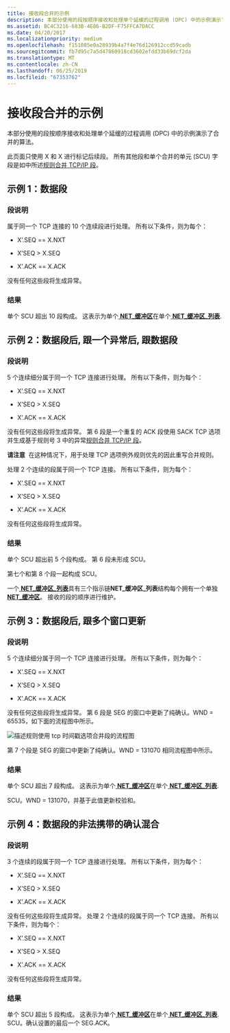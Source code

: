 ```yaml
---
title: 接收段合并的示例
description: 本部分使用的段按顺序接收和处理单个延缓的过程调用 (DPC) 中的示例演示了合并的算法。
ms.assetid: BC4C3216-683B-4E86-B2DF-F75FFCA7DACC
ms.date: 04/20/2017
ms.localizationpriority: medium
ms.openlocfilehash: f151085e0a28939b4a7f4e76d126912ccd59cadb
ms.sourcegitcommit: fb7d95c7a5d47860918cd3602efdd33b69dcf2da
ms.translationtype: MT
ms.contentlocale: zh-CN
ms.lasthandoff: 06/25/2019
ms.locfileid: "67353762"
---
```

# <a name="examples-of-receive-segment-coalescing"></a>接收段合并的示例


本部分使用的段按顺序接收和处理单个延缓的过程调用 (DPC) 中的示例演示了合并的算法。

此页面只使用 X 和 X 进行标记后续段。 所有其他段和单个合并的单元 (SCU) 字段是如中所述[规则合并 TCP/IP 段](rules-for-coalescing-tcp-ip-packets.md)。

## <a name="example-1-data-segments"></a>示例 1：数据段


### <a name="segment-description"></a>段说明

属于同一个 TCP 连接的 10 个连续段进行处理。 所有以下条件，则为每个：

-   X’.SEQ == X.NXT

-   X’SEQ &gt; X.SEQ

-   X’.ACK == X.ACK

没有任何这些段将生成异常。
### <a name="result"></a>结果

单个 SCU 超出 10 段构成。 这表示为单个[ **NET\_缓冲区**](https://docs.microsoft.com/windows-hardware/drivers/ddi/content/ndis/ns-ndis-_net_buffer)在单个[ **NET\_缓冲区\_列表**](https://docs.microsoft.com/windows-hardware/drivers/ddi/content/ndis/ns-ndis-_net_buffer_list).

## <a name="example-2-data-segments-followed-by-an-exception-followed-by-data-segments"></a>示例 2：数据段后, 跟一个异常后, 跟数据段


### <a name="segment-description"></a>段说明

5 个连续细分属于同一个 TCP 连接进行处理。 所有以下条件，则为每个：

-   X’.SEQ == X.NXT

-   X’SEQ &gt; X.SEQ

-   X’.ACK == X.ACK

没有任何这些段将生成异常。
第 6 段是一个重复的 ACK 段使用 SACK TCP 选项并生成基于规则号 3 中的异常[规则合并 TCP/IP 段](rules-for-coalescing-tcp-ip-packets.md)。

**请注意**  在这种情况下，用于处理 TCP 选项例外规则优先的因此重写合并规则。

 

处理 2 个连续的段属于同一个 TCP 连接。 所有以下条件，则为每个：

-   X’.SEQ == X.NXT

-   X’SEQ &gt; X.SEQ

-   X’.ACK == X.ACK

没有任何这些段将生成异常。
### <a name="result"></a>结果

单个 SCU 超出前 5 个段构成。 第 6 段未形成 SCU。

第七个和第 8 个段一起构成 SCU。

一个[ **NET\_缓冲区\_列表**](https://docs.microsoft.com/windows-hardware/drivers/ddi/content/ndis/ns-ndis-_net_buffer_list)具有三个指示链**NET\_缓冲区\_列表**结构每个拥有一个单独[ **NET\_缓冲区**](https://docs.microsoft.com/windows-hardware/drivers/ddi/content/ndis/ns-ndis-_net_buffer)。 接收的段的顺序进行维护。

## <a name="example-3-data-segments-followed-by-multiple-window-updates"></a>示例 3：数据段后, 跟多个窗口更新


### <a name="segment-description"></a>段说明

5 个连续细分属于同一个 TCP 连接进行处理。 所有以下条件，则为每个：

-   X’.SEQ == X.NXT

-   X’SEQ &gt; X.SEQ

-   X’.ACK == X.ACK

没有任何这些段将生成异常。
第 6 段是 SEG 的窗口中更新了纯确认。WND = 65535，如下面的流程图中所示。

![描述规则使用 tcp 时间戳选项合并段的流程图](images/rsc-rules2.png)

第 7 个段是 SEG 的窗口中更新了纯确认。WND = 131070 相同流程图中所示。

### <a name="result"></a>结果

单个 SCU 超出 7 段构成。 这表示为单个[ **NET\_缓冲区**](https://docs.microsoft.com/windows-hardware/drivers/ddi/content/ndis/ns-ndis-_net_buffer)在单个[ **NET\_缓冲区\_列表**](https://docs.microsoft.com/windows-hardware/drivers/ddi/content/ndis/ns-ndis-_net_buffer_list).

SCU。WND = 131070，并基于此值更新校验和。

## <a name="example-4-piggybacked-acks-mixed-with-data-segments"></a>示例 4：数据段的非法携带的确认混合


### <a name="segment-description"></a>段说明

3 个连续的段属于同一个 TCP 连接进行处理。 所有以下条件，则为每个：

-   X’.SEQ == X.NXT

-   X’SEQ &gt; X.SEQ

-   X’.ACK == X.ACK

没有任何这些段将生成异常。
处理 2 个连续的段属于同一个 TCP 连接。 所有以下条件，则为每个：

-   X’.SEQ == X.NXT

-   X’SEQ &gt; X.SEQ

-   X’.ACK == X.ACK

没有任何这些段将生成异常。
### <a name="result"></a>结果

单个 SCU 超出 5 段构成。 这表示为单个[ **NET\_缓冲区**](https://docs.microsoft.com/windows-hardware/drivers/ddi/content/ndis/ns-ndis-_net_buffer)在单个[ **NET\_缓冲区\_列表**](https://docs.microsoft.com/windows-hardware/drivers/ddi/content/ndis/ns-ndis-_net_buffer_list). SCU。确认设置的最后一个 SEG.ACK。

 

 





